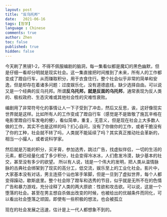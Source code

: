 ```yaml
---
layout: post
title: "反乌托邦"
date:   2021-06-16
tags: [哲学]
language : Chinese
comments: true
author: Zhen
toc: false
published: true
hidden: false
---
```

今天刷了黑镜1-2，不得不佩服编剧的脑洞，每一集看似都是魔幻的黑色幽默，但是仔细一看却分明就是现实社会。这一集直接把时间推到了未来，所有人的工作都变成了蹬自行车，从而赚取积分，用于衣食住行。整个社会似乎非常的简单和安逸，但是却存在着诸多问题：过度娱乐化，没有道德底线，缺少选择自由。可以说又是一个经典的反乌托邦。所谓**反乌托邦，就是反面的乌托邦**，通常表现为反人类的、极权政府、生态灾难或其他社会性的灾难性衰败。

编剧用了非常符号化的事情让人一下子受到了冲击，然后又反思，诶，这好像现实世界就是这样。比如所有人的工作变成了蹬自行车（感觉是不是致敬了施瓦辛格在电影里蹬自行车发电的梗），看似简单，重复，无意义，但是现在社会上大多数人做的工作，其实不也是这样的吗？扪心自问，没有了你做你的工作，或者干脆没有了你的工种，社会就不转了吗，人类就不能延续了吗？其实真正推动社会革新的，相当一小撮人，或者说科学家。

然后就是万能的积分，买牙膏，参加选秀，跳过广告，找虚拟伴侣，一切的生活的元素，都已经量化成了多少积分，社会变得冷冰冰，人们愈发冷漠，缺少基本的社交，甚至没有多少的欲望。 所以有人说，钱是一个伟大的发明，把人类从温情脉脉的古典社会绑架到了现实的高分工，低交流，娱乐至上的工业化社会。影片中，大家基本没有对话，男主连搭个讪也笨手笨脚，但是一旦到了虚拟世界，每个人都变得躁动，歇斯底里。整个社会除了蹬车和选秀的节目，似乎就是无所不在的色情广告和暴力游戏，充分诠释了人类的两大原欲：性欲和攻击欲。可以说，这是一个堕落的社会。甚至在男主想自杀做出改变的时候，也被给出的优越条件而同化，可以看出社会堕落之顽固，即使有一些积极的想法，也会被孤立

现在的社会发展之迅速，估计是上一代人都想象不到的。
<!--stackedit_data:
eyJoaXN0b3J5IjpbLTIxMDk2OTI4MzIsMTc0NzU1ODUwMCwtMT
c4NTI3NTM3N119
-->